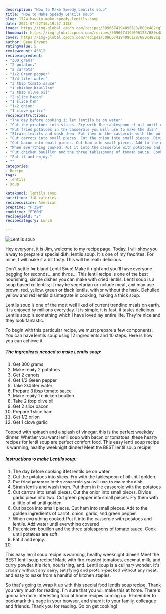 ```yaml
---
description: "How to Make Speedy Lentils soup"
title: "How to Make Speedy Lentils soup"
slug: 1774-how-to-make-speedy-lentils-soup
date: 2021-07-22T16:19:57.343Z
image: https://img-global.cpcdn.com/recipes/5096674194096128/680x482cq70/lentils-soup-recipe-main-photo.jpg
thumbnail: https://img-global.cpcdn.com/recipes/5096674194096128/680x482cq70/lentils-soup-recipe-main-photo.jpg
cover: https://img-global.cpcdn.com/recipes/5096674194096128/680x482cq70/lentils-soup-recipe-main-photo.jpg
author: Gene Bryant
ratingvalue: 5
reviewcount: 45612
recipeingredient:
- "300 grams"
- "2 potatoes"
- "2 carrots"
- "1/2 Green pepper"
- "3/4 liter water"
- "3 tbsp tomato sauce"
- "1 chicken bouillon"
- "2 tbsp olive oil"
- "2 slice bacon"
- "1 slice ham"
- "1/2 onion"
- "1 clove garlic"
recipeinstructions:
- "The day before cooking it let lentils be on water"
- "Cut the potatoes into slices. Fry with the tablespoon of oil until golden."
- "Put fried potatoes in the casserole you will use to make the dish"
- "Strain lentils and wash them. Put them in the casserole with the potatoes"
- "Cut carrots into small pieces. Cut the onion into small pieces. Divide garlic piece into two. Cut green pepper into small pieces. Fry them with a little of oil until golden"
- "Cut bacon into small pieces. Cut ham into small pieces. Add to the golden ingredients of carrot, onion, garlic, and green pepper."
- "When everything cooked. Put it into the casserole with potatoes and lentils. Add water until everything covered"
- "Put chicken bouillon and the three tablespoons of tomato sauce. Cook until potatoes are soft"
- "Eat it and enjoy."
- ""
categories:
- Recipe
tags:
- lentils
- soup

katakunci: lentils soup 
nutrition: 118 calories
recipecuisine: American
preptime: "PT39M"
cooktime: "PT60M"
recipeyield: "2"
recipecategory: Lunch

---
```



![Lentils soup](https://img-global.cpcdn.com/recipes/5096674194096128/680x482cq70/lentils-soup-recipe-main-photo.jpg)

Hey everyone, it is Jim, welcome to my recipe page. Today, I will show you a way to prepare a special dish, lentils soup. It is one of my favorites. For mine, I will make it a bit tasty. This will be really delicious.

Don&#39;t settle for bland Lentil Soup! Make it right and you&#39;ll have everyone begging for seconds….and thirds… This lentil recipe is one of the best nourishing, simple dishes you can make with dried lentils. Lentil soup is a soup based on lentils; it may be vegetarian or include meat, and may use brown, red, yellow, green or black lentils, with or without the husk. Dehulled yellow and red lentils disintegrate in cooking, making a thick soup.

Lentils soup is one of the most well liked of current trending meals on earth. It is enjoyed by millions every day. It is simple, it is fast, it tastes delicious. Lentils soup is something which I have loved my entire life. They're nice and they look fantastic.


To begin with this particular recipe, we must prepare a few components. You can have lentils soup using 12 ingredients and 10 steps. Here is how you can achieve it.

<!--inarticleads1-->

##### The ingredients needed to make Lentils soup:

1. Get 300 grams
1. Make ready 2 potatoes
1. Get 2 carrots
1. Get 1/2 Green pepper
1. Take 3/4 liter water
1. Prepare 3 tbsp tomato sauce
1. Make ready 1 chicken bouillon
1. Take 2 tbsp olive oil
1. Get 2 slice bacon
1. Prepare 1 slice ham
1. Get 1/2 onion
1. Get 1 clove garlic


Topped with spinach and a splash of vinegar, this is the perfect weekday dinner. Whether you want lentil soup with bacon or tomatoes, these hearty recipes for lentil soup are perfect comfort food. This easy lentil soup recipe is warming, healthy weeknight dinner! Meet the BEST lentil soup recipe! 

<!--inarticleads2-->

##### Instructions to make Lentils soup:

1. The day before cooking it let lentils be on water
1. Cut the potatoes into slices. Fry with the tablespoon of oil until golden.
1. Put fried potatoes in the casserole you will use to make the dish
1. Strain lentils and wash them. Put them in the casserole with the potatoes
1. Cut carrots into small pieces. Cut the onion into small pieces. Divide garlic piece into two. Cut green pepper into small pieces. Fry them with a little of oil until golden
1. Cut bacon into small pieces. Cut ham into small pieces. Add to the golden ingredients of carrot, onion, garlic, and green pepper.
1. When everything cooked. Put it into the casserole with potatoes and lentils. Add water until everything covered
1. Put chicken bouillon and the three tablespoons of tomato sauce. Cook until potatoes are soft
1. Eat it and enjoy.
1. 


This easy lentil soup recipe is warming, healthy weeknight dinner! Meet the BEST lentil soup recipe! Made with fire-roasted tomatoes, coconut milk, and curry powder, it&#39;s rich, nourishing, and. Lentil soup is a culinary wonder. It&#39;s creamy without any dairy, satisfying and protein-packed without any meat, and easy to make from a handful of kitchen staples. 

So that's going to wrap it up with this special food lentils soup recipe. Thank you very much for reading. I'm sure that you will make this at home. There's gonna be more interesting food at home recipes coming up. Remember to bookmark this page in your browser, and share it to your family, colleague and friends. Thank you for reading. Go on get cooking!
